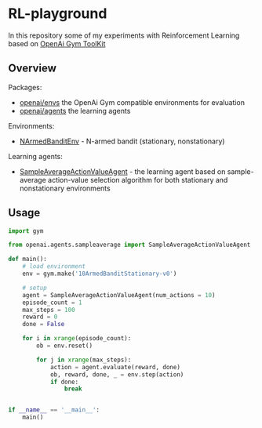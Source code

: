 # RL-playground
In this repository some of my experiments with Reinforcement Learning based on [OpenAi Gym ToolKit](https://gym.openai.com)

## Overview
Packages:
- [openai/envs](https://github.com/yaricom/RL-playground/tree/master/openai/envs) the OpenAi Gym compatible environments for evaluation
- [openai/agents](https://github.com/yaricom/RL-playground/tree/master/openai/agents) the learning agents

Environments:
- [NArmedBanditEnv](https://github.com/yaricom/RL-playground/blob/master/openai/envs/classic/narmedbandit.py) - N-armed bandit (stationary, nonstationary)

Learning agents:
- [SampleAverageActionValueAgent](https://github.com/yaricom/RL-playground/blob/master/openai/agents/sampleaverage.py) - the learning agent based on sample-average action-value selection algorithm for both stationary and nonstationary environments

## Usage
```Python
import gym

from openai.agents.sampleaverage import SampleAverageActionValueAgent

def main():
    # load environment
    env = gym.make('10ArmedBanditStationary-v0')

    # setup
    agent = SampleAverageActionValueAgent(num_actions = 10)
    episode_count = 1
    max_steps = 100
    reward = 0
    done = False

    for i in xrange(episode_count):
        ob = env.reset()

        for j in xrange(max_steps):
            action = agent.evaluate(reward, done)
            ob, reward, done, _ = env.step(action)
            if done:
                break


if __name__ == '__main__':
    main()
```

